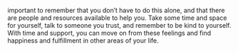 important to remember that you
don’t have to do this alone, and
that there are people and resources
available to help you. Take some
time and space for yourself, talk to
someone you trust, and remember
to be kind to yourself. With time
and support, you can move on
from these feelings and find
happiness and fulfillment in other
areas of your life.